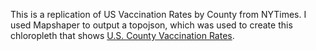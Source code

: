 This is a replication of US Vaccination Rates by County from NYTimes. I used Mapshaper to output a topojson, which was used to create this chloropleth that shows [U.S. County Vaccination Rates](https://ashutayal.github.io/DVHW8/).
